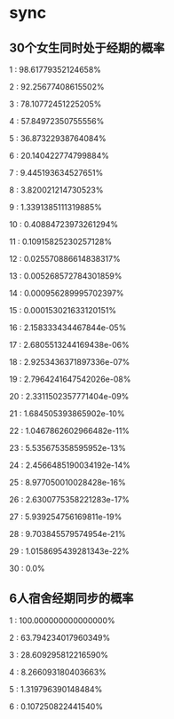 # sync

## 30个女生同时处于经期的概率

1   :   98.61779352124658%
 
2   :   92.25677408615502%
 
3   :   78.10772451225205%
 
4   :   57.84972350755556%
 
5   :   36.87322938764084%
 
6   :   20.140422774799884%
 
7   :   9.445193634527651%
 
8   :   3.820021214730523%
 
9   :   1.3391385111319885%
 
10   :   0.40884723973261294%
 
11   :   0.10915825230257128%
 
12   :   0.025570886614838317%
 
13   :   0.005268572784301859%
 
14   :   0.000956289995702397%
 
15   :   0.000153021633120151%
 
16   :   2.158333434467844e-05%
 
17   :   2.6805513244169438e-06%
 
18   :   2.9253436371897336e-07%
 
19   :   2.7964241647542026e-08%
 
20   :   2.3311502357771404e-09%
 
21   :   1.684505393865902e-10%
 
22   :   1.0467862602966482e-11%
 
23   :   5.535675358595952e-13%
 
24   :   2.4566485190034192e-14%
 
25   :   8.977050010028428e-16%
 
26   :   2.6300775358221283e-17%
 
27   :   5.939254756169811e-19%
 
28   :   9.703845579574954e-21%
 
29   :   1.0158695439281343e-22%
 
30   :   0.0%


## 6人宿舍经期同步的概率
1   :   100.000000000000000%
 
2   :   63.794234017960349%
 
3   :   28.609295812216590%
 
4   :   8.266093180403663%
 
5   :   1.319796390148484%
 
6   :   0.107250822441540%
